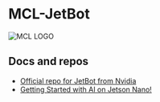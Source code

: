 # MCL-JetBot
![MCL LOGO](https://pbs.twimg.com/media/DmvmPtLXcAA51Sh?format=jpg&name=small)

## Docs and repos
* [Official repo for JetBot from Nvidia](https://github.com/NVIDIA-AI-IOT/jetbot)
* [Getting Started with AI on Jetson Nano! ](https://courses.nvidia.com/courses/course-v1:DLI+S-RX-02+V2/)

